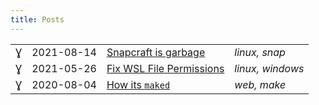 ```yaml
---
title: Posts
---
```


|     |       |      |      |
|:--- | :---- | :--- | :--- |
| Ɣ | 2021-08-14 | [Snapcraft is garbage](2021-08-14-snapd.md) | *linux, snap* | 
| Ɣ | 2021-05-26 | [Fix WSL File Permissions](2021-05-26-wsl.md) | *linux, windows* | 
| Ɣ | 2020-08-04 | [How its `maked`](2020-08-04-first-post.md) | *web, make* | 
